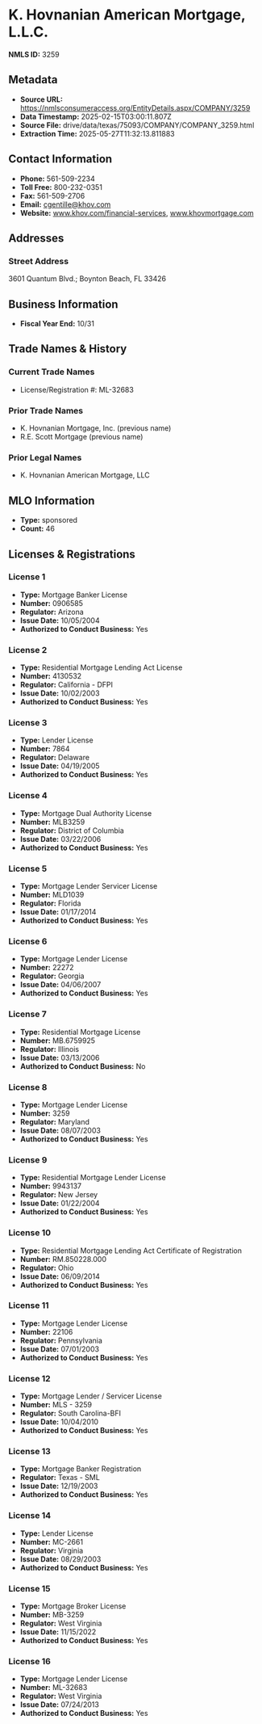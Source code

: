 # K. Hovnanian American Mortgage, L.L.C.

**NMLS ID:** 3259

## Metadata
- **Source URL:** https://nmlsconsumeraccess.org/EntityDetails.aspx/COMPANY/3259
- **Data Timestamp:** 2025-02-15T03:00:11.807Z
- **Source File:** drive/data/texas/75093/COMPANY/COMPANY_3259.html
- **Extraction Time:** 2025-05-27T11:32:13.811883

## Contact Information
- **Phone:** 561-509-2234
- **Toll Free:** 800-232-0351
- **Fax:** 561-509-2706
- **Email:** cgentille@khov.com
- **Website:** www.khov.com/financial-services, www.khovmortgage.com

## Addresses
### Street Address
3601 Quantum Blvd.; Boynton Beach, FL 33426

## Business Information
- **Fiscal Year End:** 10/31

## Trade Names & History
### Current Trade Names
- License/Registration #: ML-32683

### Prior Trade Names
- K. Hovnanian Mortgage, Inc. (previous name)
- R.E. Scott Mortgage (previous name)

### Prior Legal Names
- K. Hovnanian American Mortgage, LLC

## MLO Information
- **Type:** sponsored
- **Count:** 46

## Licenses & Registrations

### License 1
- **Type:** Mortgage Banker License
- **Number:** 0906585
- **Regulator:** Arizona
- **Issue Date:** 10/05/2004
- **Authorized to Conduct Business:** Yes

### License 2
- **Type:** Residential Mortgage Lending Act License
- **Number:** 4130532
- **Regulator:** California - DFPI
- **Issue Date:** 10/02/2003
- **Authorized to Conduct Business:** Yes

### License 3
- **Type:** Lender License
- **Number:** 7864
- **Regulator:** Delaware
- **Issue Date:** 04/19/2005
- **Authorized to Conduct Business:** Yes

### License 4
- **Type:** Mortgage Dual Authority License
- **Number:** MLB3259
- **Regulator:** District of Columbia
- **Issue Date:** 03/22/2006
- **Authorized to Conduct Business:** Yes

### License 5
- **Type:** Mortgage Lender Servicer License
- **Number:** MLD1039
- **Regulator:** Florida
- **Issue Date:** 01/17/2014
- **Authorized to Conduct Business:** Yes

### License 6
- **Type:** Mortgage Lender License
- **Number:** 22272
- **Regulator:** Georgia
- **Issue Date:** 04/06/2007
- **Authorized to Conduct Business:** Yes

### License 7
- **Type:** Residential Mortgage License
- **Number:** MB.6759925
- **Regulator:** Illinois
- **Issue Date:** 03/13/2006
- **Authorized to Conduct Business:** No

### License 8
- **Type:** Mortgage Lender License
- **Number:** 3259
- **Regulator:** Maryland
- **Issue Date:** 08/07/2003
- **Authorized to Conduct Business:** Yes

### License 9
- **Type:** Residential Mortgage Lender License
- **Number:** 9943137
- **Regulator:** New Jersey
- **Issue Date:** 01/22/2004
- **Authorized to Conduct Business:** Yes

### License 10
- **Type:** Residential Mortgage Lending Act Certificate of Registration
- **Number:** RM.850228.000
- **Regulator:** Ohio
- **Issue Date:** 06/09/2014
- **Authorized to Conduct Business:** Yes

### License 11
- **Type:** Mortgage Lender License
- **Number:** 22106
- **Regulator:** Pennsylvania
- **Issue Date:** 07/01/2003
- **Authorized to Conduct Business:** Yes

### License 12
- **Type:** Mortgage Lender / Servicer License
- **Number:** MLS - 3259
- **Regulator:** South Carolina-BFI
- **Issue Date:** 10/04/2010
- **Authorized to Conduct Business:** Yes

### License 13
- **Type:** Mortgage Banker Registration
- **Regulator:** Texas - SML
- **Issue Date:** 12/19/2003
- **Authorized to Conduct Business:** Yes

### License 14
- **Type:** Lender License
- **Number:** MC-2661
- **Regulator:** Virginia
- **Issue Date:** 08/29/2003
- **Authorized to Conduct Business:** Yes

### License 15
- **Type:** Mortgage Broker License
- **Number:** MB-3259
- **Regulator:** West Virginia
- **Issue Date:** 11/15/2022
- **Authorized to Conduct Business:** Yes

### License 16
- **Type:** Mortgage Lender License
- **Number:** ML-32683
- **Regulator:** West Virginia
- **Issue Date:** 07/24/2013
- **Authorized to Conduct Business:** Yes
